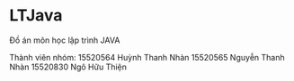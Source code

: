 # LTJava
Đồ án môn học lập trình JAVA

Thành viên nhóm:
15520564 Huỳnh Thanh Nhàn
15520565 Nguyễn Thanh Nhàn
15520830 Ngô Hữu Thiện
